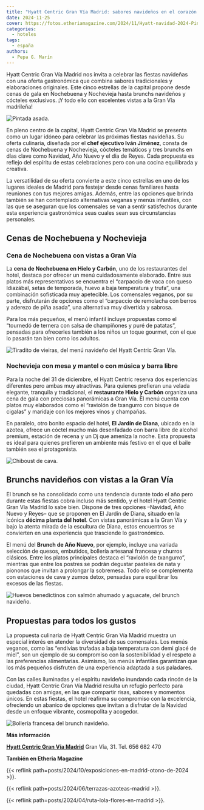 ```yaml
---
title: "Hyatt Centric Gran Vía Madrid: sabores navideños en el corazón de la capital"
date: 2024-11-25
cover: https://fotos.etheriamagazine.com/2024/11/Hyatt-navidad-2024-Pintada-asada.jpeg
categories: 
  - hoteles
tags: 
  - españa
authors: 
  - Pepa G. Marín
---
```


Hyatt Centric Gran Vía Madrid nos invita a celebrar las fiestas navideñas con una oferta 
gastronómica que combina sabores tradicionales y elaboraciones originales. Este cinco 
estrellas de la capital propone desde cenas de gala en Nochebuena y Nochevieja hasta 
brunchs navideños y cócteles exclusivos. ¡Y todo ello con excelentes vistas a la Gran 
Vía madrileña! 

![Pintada asada.](https://fotos.etheriamagazine.com/2024/11/Hyatt-navidad-2024-Pintada-asada.jpeg "Pintada asada.")

En pleno centro de la capital, Hyatt Centric Gran Vía Madrid se presenta como un lugar 
idóneo para celebrar las próximas fiestas navideñas. Su oferta culinaria, diseñada por 
el **chef ejecutivo Iván Jiménez**, consta de cenas de Nochebuena y Nochevieja, cócteles 
temáticos y tres brunchs en días clave como Navidad, Año Nuevo y el día de Reyes. Cada 
propuesta es reflejo del espíritu de estas celebraciones pero con una cocina equilibrada 
y creativa. 

La versatilidad de su oferta convierte a este cinco estrellas en uno de los lugares 
ideales de Madrid para festejar desde cenas familiares hasta reuniones con tus mejores 
amigas. Además, entre las opciones que brinda también se han contemplado alternativas 
veganas y menús infantiles, con las que se aseguran que los comensales se van a sentir 
satisfechos durante esta experiencia gastronómica seas cuales sean sus circunstancias 
personales. 

## Cenas de Nochebuena y Nochevieja

### Cena de Nochebuena con vistas a Gran Vía

La **cena de Nochebuena en Hielo y Carbón**, uno de los restaurantes del hotel, destaca 
por ofrecer un menú cuidadosamente elaborado. Entre sus platos más representativos se 
encuentra el “carpaccio de vaca con queso Idiazábal, setas de temporada, huevo a baja 
temperatura y trufa”, una combinación sofisticada muy apetecible. Los comensales 
veganos, por su parte, disfrutarán de opciones como el “carpaccio de remolacha con 
berros y aderezo de piña asada”, una alternativa muy divertida y sabrosa. 

Para los más pequeños, el menú infantil incluye propuestas como el “tournedó de ternera 
con salsa de champiñones y puré de patatas”, pensadas para ofrecerles también a los 
niños un toque gourmet, con el que lo pasarán tan bien como los adultos. 

![Tiradito de vieiras, del menú navideño del Hyatt Centric Gran Vía.](https://fotos.etheriamagazine.com/2024/11/hyatt-navidad-Tiradito-devieiras.jpeg "Tiradito de vieiras, del menú navideño del Hyatt Centric Gran Vía.")

### Nochevieja con mesa y mantel o con música y barra libre

Para la noche del 31 de diciembre, el Hyatt Centric reserva dos experiencias diferentes 
pero ambas muy atractivas. Para quienes prefieran una velada elegante, tranquila y 
tradicional, el **restaurante Hielo y Carbón** organiza una cena de gala con preciosas 
panorámicas a Gran Vía. El menú cuenta con platos muy elaborados como el “raviolón de 
txangurro con bisque de cigalas” y maridaje con los mejores vinos y champañas. 

En paralelo, otro bonito espacio del hotel, **El Jardín de Diana**, ubicado en la 
azotea, ofrece un cóctel mucho más desenfadado con barra libre de alcohol premium, 
estación de recena y un Dj que ameniza la noche. Esta propuesta es ideal para quienes 
prefieren un ambiente más festivo en el que el baile también sea el protagonista. 

![Chiboust de cava.](https://fotos.etheriamagazine.com/2024/11/hyatt-navidad-Chiboust-decava.jpeg "Chiboust de cava.")

## Brunchs navideños con vistas a la Gran Vía

El brunch se ha consolidado como una tendencia durante todo el año pero durante estas 
fiestas cobra incluso más sentido, y el hotel Hyatt Centric Gran Vía Madrid lo sabe 
bien. Dispone de tres opciones –Navidad, Año Nuevo y Reyes– que se proponen en El Jardín 
de Diana, situado en la icónica **décima planta del hotel**. Con vistas panorámicas a la 
Gran Vía y bajo la atenta mirada de la escultura de Diana, estos encuentros se 
convierten en una experiencia que trasciende lo gastronómico. 

El menú del **Brunch de Año Nuevo**, por ejemplo, incluye una variada selección de 
quesos, embutidos, bollería artesanal francesa y churros clásicos. Entre los platos 
principales destaca el “raviolón de txangurro”, mientras que entre los postres se podrán 
degustar pasteles de nata y piononos que invitan a prolongar la sobremesa. Todo ello se 
complementa con estaciones de cava y zumos detox, pensadas para equilibrar los excesos 
de las fiestas. 

![Huevos benedictinos con salmón ahumado y aguacate, del brunch navideño.](https://fotos.etheriamagazine.com/2024/11/hyatt-navidad-Huevos-benedictinos-salmon.jpeg "Huevos benedictinos con salmón ahumado y aguacate, del brunch navideño.")

## Propuestas para todos los gustos

La propuesta culinaria de Hyatt Centric Gran Vía Madrid muestra un especial interés en 
atender la diversidad de sus comensales. Los menús veganos, como las “endivias trufadas 
a baja temperatura con demi glacé de miel”, son un ejemplo de su compromiso con la 
sostenibilidad y el respeto a las preferencias alimentarias. Asimismo, los menús 
infantiles garantizan que los más pequeños disfruten de una experiencia adaptada a sus 
paladares. 

Con las calles iluminadas y el espíritu navideño inundando cada rincón de la ciudad, 
Hyatt Centric Gran Vía Madrid resulta un refugio perfecto para quedadas con amigas, en 
las que compartir risas, sabores y momentos únicos. En estas fiestas, el hotel reafirma 
su compromiso con la excelencia, ofreciendo un abanico de opciones que invitan a 
disfrutar de la Navidad desde un enfoque vibrante, cosmopolita y acogedor. 

![Bollería francesa del brunch navideño.](https://fotos.etheriamagazine.com/2024/11/Hyatt-Navidad-2024-Bolleriafrancesa.jpeg "Bollería francesa del brunch navideño.")

**Más información** 

**[Hyatt Centric Gran Vía 
Madrid](https://www.hyatt.com/hyatt-centric/es-ES/madct-hyatt-centric-gran-via-madrid)** 
Gran Vía, 31. Tel. 656 682 470 

**También en Etheria Magazine** 

{{< reflink path=posts/2024/10/exposiciones-en-madrid-otono-de-2024 >}}. 

{{< reflink path=posts/2024/06/terrazas-azoteas-madrid >}}. 

{{< reflink path=posts/2024/04/ruta-lola-flores-en-madrid >}}.
